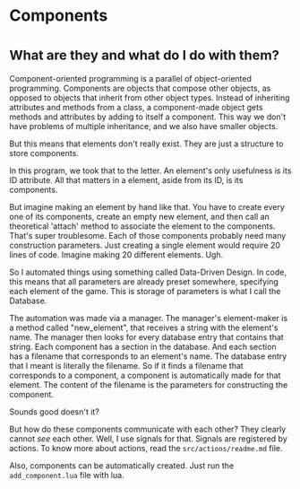 
# Components
# <small>What are they and what do I do with them?</small>

Component-oriented programming is a parallel of object-oriented programming.
Components are objects that compose other objects, as opposed to objects that
inherit from other object types. Instead of inheriting attributes and methods
from a class, a component-made object gets methods and attributes by adding
to itself a component. This way we don't have problems of multiple inheritance,
and we also have smaller objects.

But this means that elements don't really exist. They are just a structure to
store components.

In this program, we took that to the letter. An element's only usefulness is its
ID attribute. All that matters in a element, aside from its ID, is its components.

But imagine making an element by hand like that. You have to create every one of
its components, create an empty new element, and then call an theoretical
'attach' method to associate the element to the components. That's super
troublesome. Each of those components probably need many construction
parameters. Just creating a single element would require 20 lines of code.
Imagine making 20 different elements. Ugh.

So I automated things using something called Data-Driven Design. In code, this
means that all parameters are already preset somewhere, specifying each element
of the game. This is storage of parameters is what I call the Database.

The automation was made via a manager. The manager's element-maker is a method
called "new_element", that receives a string with the element's name. The manager
then looks for every database entry that contains that string. Each component has
a section in the database. And each section has a filename that corresponds to an
element's name. The database entry that I meant is literally the filename. So if it
finds a filename that corresponds to a component, a component is automatically made
for that element. The content of the filename is the parameters for constructing
the component.

Sounds good doesn't it?

But how do these components communicate with each other? They clearly cannot _see_
each other. Well, I use signals for that. Signals are registered by actions. To
know more about actions, read the `src/actions/readme.md` file.

Also, components can be automatically created.
Just run the `add_component.lua` file with lua.
